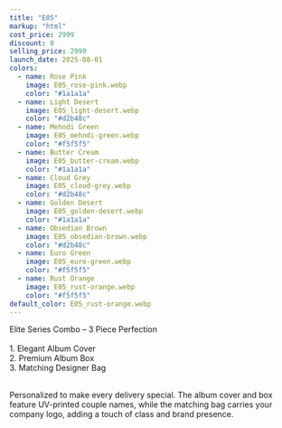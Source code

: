 ```yaml
---
title: "E05"
markup: "html"
cost_price: 2999
discount: 0
selling_price: 2999
launch_date: 2025-08-01
colors:
  - name: Rose Pink
    image: E05_rose-pink.webp
    color: "#1a1a1a"
  - name: Light Desert
    image: E05_light-desert.webp
    color: "#d2b48c"
  - name: Mehndi Green
    image: E05_mehndi-green.webp
    color: "#f5f5f5"
  - name: Butter Cream
    image: E05_butter-cream.webp
    color: "#1a1a1a"
  - name: Cloud Grey
    image: E05_cloud-grey.webp
    color: "#d2b48c"
  - name: Golden Desert
    image: E05_golden-desert.webp
    color: "#1a1a1a"
  - name: Obsedian Brown
    image: E05_obsedian-brown.webp
    color: "#d2b48c"
  - name: Euro Green
    image: E05_euro-green.webp
    color: "#f5f5f5"
  - name: Rust Orange
    image: E05_rust-orange.webp
    color: "#f5f5f5"
default_color: E05_rust-orange.webp
---
```


Elite Series Combo – 3 Piece Perfection<br><br> <span class='text-b font-medium text-lime-300 mb-1'> 1. Elegant Album Cover<br> 2. Premium Album Box<br> 3. Matching Designer Bag<br><br> </span> <div class='max-w-xl mx-auto'> Personalized to make every delivery special. The album cover and box feature UV-printed couple names, while the matching bag carries your company logo, adding a touch of class and brand presence. </div>
